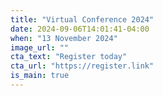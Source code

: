 ```yaml
---
title: "Virtual Conference 2024"
date: 2024-09-06T14:01:41-04:00
when: "13 November 2024"
image_url: ""
cta_text: "Register today"
cta_url: "https://register.link"
is_main: true
---
```



